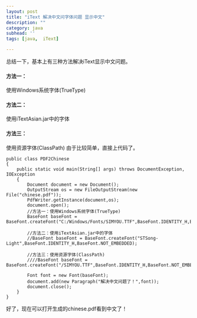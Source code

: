 ```yaml
---
layout: post
title: "iText 解决中文问字体问题 显示中文"
description: ""
category: java
subhead: ''
tags: [java,  iText]

---
```


总结一下，基本上有三种方法解决iText显示中文问题。
 
#### 方法一：
使用Windows系统字体(TrueType)
 
#### 方法二：
使用iTextAsian.jar中的字体

#### 方法三：
使用资源字体(ClassPath)
由于比较简单，直接上代码了。

    public class PDF2Chinese
    {
        public static void main(String[] args) throws DocumentException, IOException
        {
            Document document = new Document();
            OutputStream os = new FileOutputStream(new File("chinese.pdf"));
            PdfWriter.getInstance(document,os);
            document.open();
            //方法一：使用Windows系统字体(TrueType)    
            BaseFont baseFont = BaseFont.createFont("C:/Windows/Fonts/SIMYOU.TTF",BaseFont.IDENTITY_H,BaseFont.NOT_EMBEDDED);
    
            //方法二：使用iTextAsian.jar中的字体    
            //BaseFont baseFont = BaseFont.createFont("STSong-Light",BaseFont.IDENTITY_H,BaseFont.NOT_EMBEDDED);    
    
            //方法三：使用资源字体(ClassPath)    
            ////BaseFont baseFont = BaseFont.createFont("/SIMYOU.TTF",BaseFont.IDENTITY_H,BaseFont.NOT_EMBEDDED);    
    
            Font font = new Font(baseFont);
            document.add(new Paragraph("解决中文问题了！",font));
            document.close();
        }
    }  
 
好了，现在可以打开生成的chinese.pdf看到中文了！

